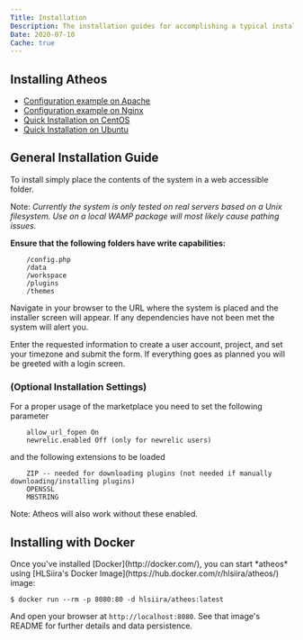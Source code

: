 ```yaml
---
Title: Installation
Description: The installation guides for accomplishing a typical install of the Atheos IDE
Date: 2020-07-10
Cache: true
---
```

<section>
	<h1>Installing Atheos</h1>
	<ul>
		<li><a href="/docs/installation/apache2.md">Configuration example on Apache</a></li>
		<li><a href="/docs/installation/nginx.md">Configuration example on Nginx</a></li>
		<li><a href="/docs/installation/centos.md">Quick Installation on CentOS</a></li>
		<li><a href="/docs/installation/ubuntu.md">Quick Installation on Ubuntu</a></li>
	</ul>
</section>
<section>
	<h2>General Installation Guide</h2>
	<p>To install simply place the contents of the system in a web accessible folder.</p>
	<p>Note: <em>Currently the system is only tested on real servers based on a Unix filesystem.</em> <em>Use on a local WAMP package will most likely cause pathing issues.</em></p>
	<p><strong>Ensure that the following folders have write capabilities:</strong></p> <pre><code>    /config.php
    /data
    /workspace
    /plugins
    /themes
</code></pre>
	<p>Navigate in your browser to the URL where the system is placed and the installer screen will appear. If any dependencies have not been met the system will alert you.</p>
	<p>Enter the requested information to create a user account, project, and set your timezone and submit the form. If everything goes as planned you will be greeted with a login screen.</p>
	<h3>(Optional Installation Settings)</h3>
	<p>For a proper usage of the marketplace you need to set the following parameter</p>
	<pre><code>    allow_url_fopen On
    newrelic.enabled Off (only for newrelic users)
</code></pre>
	<p>and the following extensions to be loaded</p> <pre><code>    ZIP -- needed for downloading plugins (not needed if manually downloading/installing plugins)
    OPENSSL
    MBSTRING
</code></pre>
	<p>Note: Atheos will also work without these enabled.</p>
</section>
<section>
	<h2>Installing with Docker</h2>
	<p>Once you've installed [Docker](http://docker.com/), you can start *atheos* using [HLSiira's Docker Image](https://hub.docker.com/r/hlsiira/atheos/) image: </p>
	<pre><code>$ docker run --rm -p 8080:80 -d hlsiira/atheos:latest</code></pre>
	<p>And open your browser at <code>http://localhost:8080</code>. See that image's README for further details and data persistence.</p>
</section>
